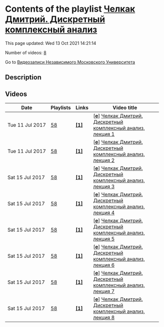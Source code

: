 # Contents of the playlist [Челкак Дмитрий. Дискретный комплексный анализ](https://www.youtube.com/playlist?list=PLp9ABVh6_x4GDSwxWH8D07_HSp2IvaHoB)

This page updated: Wed 13 Oct 2021 14:21:14

Number of videos: [8](#videos)

Go to [Видеозаписи Независимого Московского Университета](../README.md)

## Description



## Videos

|Date|Playlists|Links|Video title|
|---|---|---|---|
| Tue&nbsp;11&nbsp;Jul&nbsp;2017 | [58](../playlists/58 "Челкак Дмитрий. Дискретный комплексный анализ") | [**[1]**](http://ium.mccme.ru/s13/chelkak-complan.html) | [[**e**](https://studio.youtube.com/video/exJJi0qYC1w/edit "Edit")] [Челкак Дмитрий. Дискретный комплексный анализ, лекция 1](https://www.youtube.com/watch?v=exJJi0qYC1w&list=PLp9ABVh6_x4GDSwxWH8D07_HSp2IvaHoB "Спецкурс, предназначенный для студентов всех курсов. &#013;27 марта 2013 г. 17:30, НМУ 303 (Москва, Большой Власьевский пер., 11)&#013;http://ium.mccme.ru/s13/chelkak-complan.html") |
| Tue&nbsp;11&nbsp;Jul&nbsp;2017 | [58](../playlists/58 "Челкак Дмитрий. Дискретный комплексный анализ") | [**[1]**](http://ium.mccme.ru/s13/chelkak-complan.html) | [[**e**](https://studio.youtube.com/video/6wrqFGdZJEw/edit "Edit")] [Челкак Дмитрий. Дискретный комплексный анализ, лекция 2](https://www.youtube.com/watch?v=6wrqFGdZJEw&list=PLp9ABVh6_x4GDSwxWH8D07_HSp2IvaHoB "Спецкурс, предназначенный для студентов всех курсов. &#013;3 апреля 2013 г. 17:30, НМУ 303 (Москва, Большой Власьевский пер., 11)&#013;http://ium.mccme.ru/s13/chelkak-complan.html") |
| Sat&nbsp;15&nbsp;Jul&nbsp;2017 | [58](../playlists/58 "Челкак Дмитрий. Дискретный комплексный анализ") | [**[1]**](http://ium.mccme.ru/s13/chelkak-complan.html) | [[**e**](https://studio.youtube.com/video/M15xgkzkq-o/edit "Edit")] [Челкак Дмитрий. Дискретный комплексный анализ, лекция 3](https://www.youtube.com/watch?v=M15xgkzkq-o&list=PLp9ABVh6_x4GDSwxWH8D07_HSp2IvaHoB "Спецкурс, предназначенный для студентов всех курсов. &#013;10 апреля 2013 г. 17:30, НМУ 303 (Москва, Большой Власьевский пер., 11)&#013;http://ium.mccme.ru/s13/chelkak-complan.html") |
| Sat&nbsp;15&nbsp;Jul&nbsp;2017 | [58](../playlists/58 "Челкак Дмитрий. Дискретный комплексный анализ") | [**[1]**](http://ium.mccme.ru/s13/chelkak-complan.html) | [[**e**](https://studio.youtube.com/video/kwTCy4GcrWg/edit "Edit")] [Челкак Дмитрий. Дискретный комплексный анализ, лекция 4](https://www.youtube.com/watch?v=kwTCy4GcrWg&list=PLp9ABVh6_x4GDSwxWH8D07_HSp2IvaHoB "Спецкурс, предназначенный для студентов всех курсов. &#013;17 апреля 2013 г. 17:30, НМУ 303 (Москва, Большой Власьевский пер., 11)&#013;http://ium.mccme.ru/s13/chelkak-complan.html") |
| Sat&nbsp;15&nbsp;Jul&nbsp;2017 | [58](../playlists/58 "Челкак Дмитрий. Дискретный комплексный анализ") | [**[1]**](http://ium.mccme.ru/s13/chelkak-complan.html) | [[**e**](https://studio.youtube.com/video/G1VKjVGbSVA/edit "Edit")] [Челкак Дмитрий. Дискретный комплексный анализ, лекция 5](https://www.youtube.com/watch?v=G1VKjVGbSVA&list=PLp9ABVh6_x4GDSwxWH8D07_HSp2IvaHoB "Спецкурс, предназначенный для студентов всех курсов. &#013;24 апреля 2013 г. 17:30, НМУ 303 (Москва, Большой Власьевский пер., 11)&#013;http://ium.mccme.ru/s13/chelkak-complan.html") |
| Sat&nbsp;15&nbsp;Jul&nbsp;2017 | [58](../playlists/58 "Челкак Дмитрий. Дискретный комплексный анализ") | [**[1]**](http://ium.mccme.ru/s13/chelkak-complan.html) | [[**e**](https://studio.youtube.com/video/mq4RNfyvD9g/edit "Edit")] [Челкак Дмитрий. Дискретный комплексный анализ, лекция 6](https://www.youtube.com/watch?v=mq4RNfyvD9g&list=PLp9ABVh6_x4GDSwxWH8D07_HSp2IvaHoB "Спецкурс, предназначенный для студентов всех курсов. &#013;1 мая 2013 г. 17:30, НМУ 303 (Москва, Большой Власьевский пер., 11)&#013;http://ium.mccme.ru/s13/chelkak-complan.html") |
| Sat&nbsp;15&nbsp;Jul&nbsp;2017 | [58](../playlists/58 "Челкак Дмитрий. Дискретный комплексный анализ") | [**[1]**](http://ium.mccme.ru/s13/chelkak-complan.html) | [[**e**](https://studio.youtube.com/video/BcryhtizEnk/edit "Edit")] [Челкак Дмитрий. Дискретный комплексный анализ, лекция 7](https://www.youtube.com/watch?v=BcryhtizEnk&list=PLp9ABVh6_x4GDSwxWH8D07_HSp2IvaHoB "Спецкурс, предназначенный для студентов всех курсов. &#013;8 мая 2013 г. 17:30, НМУ 303 (Москва, Большой Власьевский пер., 11)&#013;http://ium.mccme.ru/s13/chelkak-complan.html") |
| Sat&nbsp;15&nbsp;Jul&nbsp;2017 | [58](../playlists/58 "Челкак Дмитрий. Дискретный комплексный анализ") | [**[1]**](http://ium.mccme.ru/s13/chelkak-complan.html) | [[**e**](https://studio.youtube.com/video/XpQG1Z4E19A/edit "Edit")] [Челкак Дмитрий. Дискретный комплексный анализ, лекция 8](https://www.youtube.com/watch?v=XpQG1Z4E19A&list=PLp9ABVh6_x4GDSwxWH8D07_HSp2IvaHoB "Спецкурс, предназначенный для студентов всех курсов. &#013;15 мая 2013 г. 17:30, НМУ 303 (Москва, Большой Власьевский пер., 11)&#013;http://ium.mccme.ru/s13/chelkak-complan.html") |

